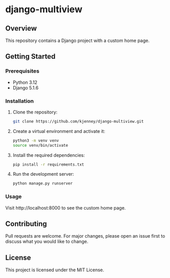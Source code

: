 # django-multiview
## Overview

This repository contains a Django project with a custom home page.

## Getting Started

### Prerequisites

- Python 3.12
- Django 5.1.6

### Installation

1. Clone the repository:
   ```bash
   git clone https://github.com/kjenney/django-multiview.git
   ```
2. Create a virtual environment and activate it:
   ```bash
   python3 -m venv venv
   source venv/bin/activate
   ```
3. Install the required dependencies:
   ```bash
   pip install -r requirements.txt
   ```
4. Run the development server:
   ```bash
   python manage.py runserver
   ```

### Usage

Visit http://localhost:8000 to see the custom home page.

## Contributing

Pull requests are welcome. For major changes, please open an issue first to discuss what you would like to change.

## License

This project is licensed under the MIT License.
